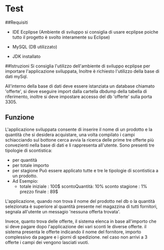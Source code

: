 # Test
##Requisiti
- IDE Ecplipse (Ambiente di sviluppo si consiglia di usare ecplipse poiche tutto il progetto è svolto interamente su Eclipse)

- MySQL (DB utilizzato)

- JDK installato

##Istruzioni
 Si consiglia l'utilizzo dell'ambiente di sviluppo ecplipse per importare l'applicazione sviluppata, Inoltre è richiesto l'utilizzo della base di dati mySql.
 
 All'interno della base di dati deve essere istanziata un database chiamato 'offerte', si deve eseguire import dalla cartella dbdump della tabella di riferimento, inoltre si deve impostare accesso del db 'offerte' sulla porta 3305.
 
## Funzione

L'applicazione sviluppata consente di inserire il nome di un prodotto e la quantità che si desidera acquistare, una volta compilato i campi schiacciando sul bottone cerca avvia la ricerca delle prime tre offerte più convezienti  nella base di dati e li rappresenta all'utente.
Sono presenti tre tipologie di scontistica:
- per quantità
- per totale importo
- per stagione
Può essere applicato tutte e tre le tipologie di scontistica a un prodotto.
- Ad Esempio:
	- totale iniziale : 100$ scontoQuantità: 10% sconto stagione : 1%  prezzo finale : 89$
	
L'applicazione, quando non trova il nome del prodotto nel db o la quantità selezionata è superiore al quantità presente nel magazzina di tutti fornitori, segnala all'utente un messagio 'nessuna offerta trovata'.

Invece, quanto trova delle offerte, il sistema elenca in base all'importo che si deve pagare dopo l'applicazione dei vari sconti le diverse offerte.
il sistema presenta le offerte indicando il nome del fornitore, importo complessivo da pagare e i giorni di spedizione.
nel caso non arrivi a 3 offerte i campi dei vengono lasciati vuoti.

 
